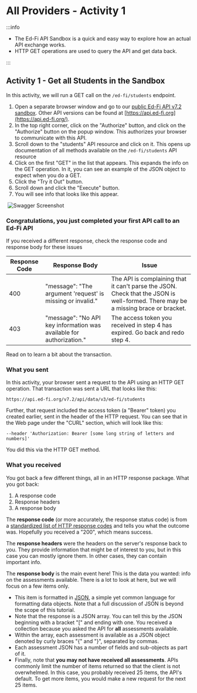 # All Providers - Activity 1

:::info

* The Ed-Fi API Sandbox is a quick and easy way to explore how an actual API exchange works.
* HTTP GET operations are used to query the API and get data back.

:::

## Activity 1 - Get all Students in the Sandbox

In this activity, we will run a GET call on the `/ed-fi/students` endpoint.

1. Open a separate browser window and go to our [public Ed-Fi API v7.2 sandbox](https://api.ed-fi.org/v7.2/docs/swagger/index.html?urls.primaryName=Resources). Other API versions can be found at [https://api.ed-fi.org](https://api.ed-fi.org/).
2. In the top right corner, click on the "Authorize" button, and click on the "Authorize" button on the popup window. This authorizes your browser to communicate with this API.
3. Scroll down to the "students" API resource and click on it. This opens up documentation of all methods available on the `/ed-fi/students` API resource
4. Click on the first "GET" in the list that appears. This expands the info on the GET operation. In it, you can see an example of the JSON object to expect when you do a GET.
5. Click the "Try it Out" button.
6. Scroll down and click the "Execute" button.
7. You will see info that looks like this appear.

 ![Swagger Screenshot](https://edfi.atlassian.net/wiki/download/thumbnails/22907812/Screen%20Shot%202022-08-01%20at%204.09.33%20PM.png?version=1&modificationDate=1660667877247&cacheVersion=1&api=v2&width=1178&height=800)

### Congratulations, you just completed your first API call to an Ed-Fi API

If you received a different response, check the response code and response body for these issues

| Response Code | Response Body | Issue |
| --- | --- | --- |
| 400 | "message": "The argument 'request' is missing or invalid." | The API is complaining that it can't parse the JSON. Check that the JSON is well-formed. There may be a missing brace or bracket. |
| 403 | "message": "No API key information was available for authorization." | The access token you received in step 4 has expired. Go back and redo step 4. |

Read on to learn a bit about the transaction.

### What you sent

In this activity, your browser sent a request to the API using an HTTP GET operation. That transaction was sent a URL that looks like this:

```link
https://api.ed-fi.org/v7.2/api/data/v3/ed-fi/students
```

Further, that request included the access token (a "Bearer" token) you created earlier, sent in the header of the HTTP request. You can see that in the Web page under the "CURL" section, which will look like this:

```curl
--header 'Authorization: Bearer [some long string of letters and numbers]'
```

You did this via the HTTP GET method.

### What you received

You got back a few different things, all in an HTTP response package. What you got back:

1. A response code
2. Response headers
3. A response body

The **response code** (or more accurately, the response status code) is from a [standardized list of HTTP response codes](https://en.wikipedia.org/wiki/List_of_HTTP_status_codes) and tells you what the outcome was. Hopefully you received a "200", which means success.

The **response headers** were the headers on the server's response back to you. They provide information that might be of interest to you, but in this case you can mostly ignore them. In other cases, they can contain important info.

The **response body** is the main event here! This is the data you wanted: info on the assessments available. There is a lot to look at here, but we will focus on a few items only.

* This item is formatted in [JSON](https://en.wikipedia.org/wiki/JSON), a simple yet common language for formatting data objects. Note that a full discussion of JSON is beyond the scope of this tutorial.
* Note that the response is a JSON array. You can tell this by the JSON beginning with a bracket "\[" and ending with one. You received a collection because you asked the API for **all** assessments available.
* Within the array, each assessment is available as a JSON object denoted by curly braces "{" and "}", separated by commas.
* Each assessment JSON has a number of fields and sub-objects as part of it.
* Finally, note that **you may not have received all assessments**. APIs commonly limit the number of items returned so that the client is not overwhelmed. In this case, you probably received 25 items, the API's default. To get more items, you would make a new request for the next 25 items.
